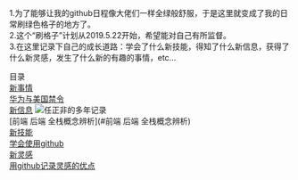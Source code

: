 1.为了能够让我的github日程像大佬们一样全绿般舒服，于是这里就变成了我的日常刷绿色格子的地方了。  
2.这个“刷格子”计划从2019.5.22开始，希望能对自己有所监督。  
3.在这里记录下自己的成长道路：学会了什么新技能，得知了什么新信息，获得了什么新灵感，发生了什么新的有趣的事情，etc...

目录  
[新事情](#新事情)  
  [华为与美国禁令](#华为与美国禁令)  
[新信息](#新信息)
  ![任正非的多年记录](https://github.com/linyang23/hello-world/blob/master/%E6%96%B0%E4%BF%A1%E6%81%AF/%E4%BB%BB%E6%AD%A3%E9%9D%9E%E7%9A%84%E5%A4%9A%E5%B9%B4%E8%AE%B0%E5%BD%95)  
  [前端 后端 全栈概念辨析](#前端 后端 全栈概念辨析)  
[新技能](#新技能)  
  [学会使用github](#学会使用github)  
[新灵感](#新灵感)  
  [用github记录灵感的优点](#用github记录灵感的优点)
